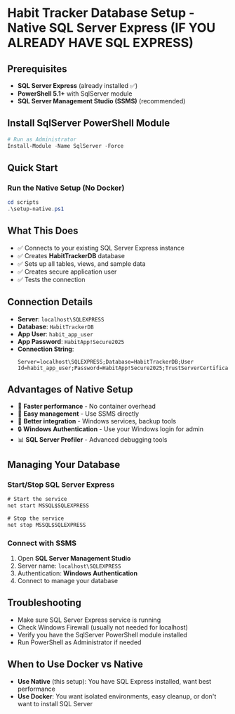 # Habit Tracker Database Setup - Native SQL Server Express (IF YOU ALREADY HAVE SQL EXPRESS)

## Prerequisites
- **SQL Server Express** (already installed ✅)
- **PowerShell 5.1+** with SqlServer module
- **SQL Server Management Studio (SSMS)** (recommended)

## Install SqlServer PowerShell Module
```powershell
# Run as Administrator
Install-Module -Name SqlServer -Force
```

## Quick Start

### Run the Native Setup (No Docker)
```powershell
cd scripts
.\setup-native.ps1
```

## What This Does
- ✅ Connects to your existing SQL Server Express instance
- ✅ Creates **HabitTrackerDB** database
- ✅ Sets up all tables, views, and sample data
- ✅ Creates secure application user
- ✅ Tests the connection

## Connection Details
- **Server**: `localhost\SQLEXPRESS`
- **Database**: `HabitTrackerDB`
- **App User**: `habit_app_user`
- **App Password**: `HabitApp!Secure2025`
- **Connection String**: 
  ```
  Server=localhost\SQLEXPRESS;Database=HabitTrackerDB;User Id=habit_app_user;Password=HabitApp!Secure2025;TrustServerCertificate=true;
  ```

## Advantages of Native Setup
- 🚀 **Faster performance** - No container overhead
- 🔧 **Easy management** - Use SSMS directly
- 💾 **Better integration** - Windows services, backup tools
- 🔒 **Windows Authentication** - Use your Windows login for admin
- 📊 **SQL Server Profiler** - Advanced debugging tools

## Managing Your Database

### Start/Stop SQL Server Express
```cmd
# Start the service
net start MSSQL$SQLEXPRESS

# Stop the service  
net stop MSSQL$SQLEXPRESS
```

### Connect with SSMS
1. Open **SQL Server Management Studio**
2. Server name: `localhost\SQLEXPRESS`
3. Authentication: **Windows Authentication**
4. Connect to manage your database

## Troubleshooting
- Make sure SQL Server Express service is running
- Check Windows Firewall (usually not needed for localhost)
- Verify you have the SqlServer PowerShell module installed
- Run PowerShell as Administrator if needed

## When to Use Docker vs Native
- **Use Native** (this setup): You have SQL Express installed, want best performance
- **Use Docker**: You want isolated environments, easy cleanup, or don't want to install SQL Server
